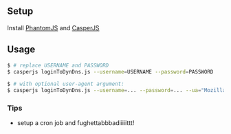 ## Setup

Install [PhantomJS](http://phantomjs.org/download.html) and [CasperJS](http://casperjs.org/installation.html)

## Usage

```bash
$ # replace USERNAME and PASSWORD
$ casperjs loginToDynDns.js --username=USERNAME --password=PASSWORD

$ # with optional user-agent argument:
$ casperjs loginToDynDns.js --username=... --password=... --ua="Mozilla/5.0 (Macintosh; Intel Mac OS X)"
```

### Tips

- setup a cron job and fughettabbbadiiiiittt!
